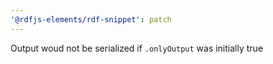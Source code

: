 ```yaml
---
'@rdfjs-elements/rdf-snippet': patch
---
```


Output woud not be serialized if `.onlyOutput` was initially true
